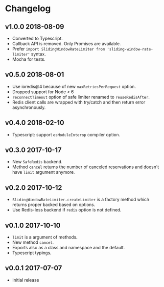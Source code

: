 # Changelog

## v1.0.0 2018-08-09

* Converted to Typescript.
* Callback API is removed. Only Promises are available.
* Prefer `import SlidingWindowRateLimiter from 'sliding-window-rate-limiter'`
  syntax.
* Mocha for tests.

## v0.5.0 2018-08-01

* Use ioredis@4 because of new `maxRetriesPerRequest` option.
* Dropped support for Node < 6
* `reconnectTimeout` option of safe limiter renamed to `reuseRedisAfter`.
* Redis client calls are wrapped with try/catch and then return error
  asynchronously.

## v0.4.0 2018-02-10

* Typescript: support `esModuleInterop` compiler option.

## v0.3.0 2017-10-17

* New `SafeRedis` backend.
* Method `cancel` returns the number of canceled reservations and doesn't
  have `limit` argument anymore.

## v0.2.0 2017-10-12

* `SlidingWindowRateLimiter.createLimiter` is a factory method which returns
  proper backed based on options.
* Use Redis-less backend if `redis` option is not defined.

## v0.1.0 2017-10-10

* `limit` is a argument of methods.
* New method `cancel`.
* Exports also as a class and namespace and the default.
* Typescript typings.

## v0.0.1 2017-07-07

* Initial release
